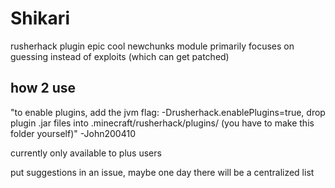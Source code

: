# Shikari
rusherhack plugin
epic cool newchunks module
primarily focuses on guessing instead of exploits (which can get patched)

## how 2 use
"to enable plugins, add the jvm flag: -Drusherhack.enablePlugins=true, drop plugin .jar files into .minecraft/rusherhack/plugins/ (you have to make this folder yourself)" -John200410

currently only available to plus users

put suggestions in an issue, maybe one day there will be a centralized list

